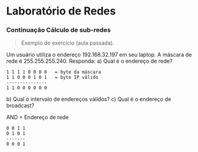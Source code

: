 # Laboratório de Redes

### Continuação Cálculo de sub-redes

> Exemplo de exercício (aula passada).

Um usuário utiliza o endereço 192.168.32.197 em seu laptop. A máscara de rede é 255.255.255.240. Responda:
a) Qual é o endereço de rede?
```
1 1 1 1 0 0 0 0   = byte da máscara
1 1 0 0 0 1 0 1   = byte IP válido
---------------
1 1 0 0 0 0 0 0
```
b) Qual o intervalo de endereços válidos?
c) Qual é o endereço de broadcast?

AND = Endereço de rede
```
0 0 1 1
0 1 0 1
-------
0 0 0 1
```
<!--stackedit_data:
eyJoaXN0b3J5IjpbMTgyOTQ4NzA2LDEwMzg0MDIwMDgsMjE3ND
I0MDY3XX0=
-->
